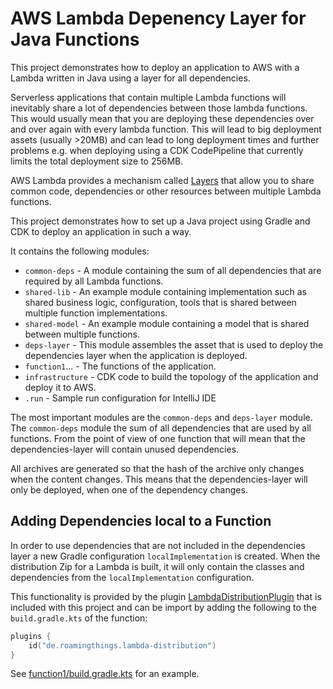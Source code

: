 # AWS Lambda Depenency Layer for Java Functions

This project demonstrates how to deploy an application to AWS with a Lambda written in Java using a layer for all
dependencies.

Serverless applications that contain multiple Lambda functions will inevitably share a lot of dependencies between those
lambda functions. This would usually mean that you are deploying these dependencies over and over again with every
lambda function. This will lead to big deployment assets (usually >20MB) and can lead to long deployment times and
further problems e.g. when deploying using a CDK CodePipeline that currently limits the total deployment size to 256MB.

AWS Lambda provides a mechanism called [Layers](https://docs.aws.amazon.com/lambda/latest/dg/gettingstarted-concepts.html#gettingstarted-concepts-layer)
that allow you to share common code, dependencies or other resources between multiple Lambda functions.

This project demonstrates how to set up a Java project using Gradle and CDK to deploy an application in such a way.

It contains the following modules:

* `common-deps` - A module containing the sum of all dependencies that are required by all Lambda functions.
* `shared-lib` - An example module containing implementation such as shared business logic, configuration, tools that is shared
  between multiple function implementations.
* `shared-model` - An example module containing a model that is shared between multiple functions.
* `deps-layer` - This module assembles the asset that is used to deploy the dependencies layer when the application is
  deployed.
* `function1`... - The functions of the application.
* `infrastructure` - CDK code to build the topology of the application and deploy it to AWS.
* `.run` - Sample run configuration for IntelliJ IDE

The most important modules are the `common-deps` and `deps-layer` module. The `common-deps` module the sum of all
dependencies that are used by all functions. From the point of view of one function that will mean that the
dependencies-layer will contain unused dependencies.

All archives are generated so that the hash of the archive only changes when the content changes. This means that the
dependencies-layer will only be deployed, when one of the dependency changes.

## Adding Dependencies local to a Function

In order to use dependencies that are not included in the dependencies layer a new Gradle configuration
`localImplementation` is created. When the distribution Zip for a Lambda is built, it will only contain the classes
and dependencies from the `localImplementation` configuration.

This functionality is provided by the plugin [LambdaDistributionPlugin](buildSrc/src/main/java/de/roamingthings/gradle/plugin/lambda/LambdaDistributionPlugin.java)
that is included with this project and can be import by adding the following to the `build.gradle.kts` of the function:

```kotlin
plugins {
    id("de.roamingthings.lambda-distribution")
}
```

See [function1/build.gradle.kts](function1/build.gradle.kts) for an example.
